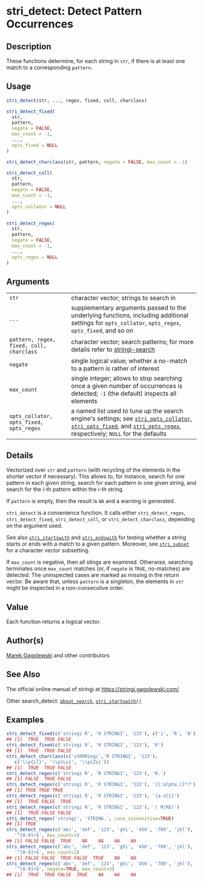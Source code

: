 # stri_detect: Detect Pattern Occurrences

## Description

These functions determine, for each string in `str`, if there is at least one match to a corresponding `pattern`.

## Usage

``` r
stri_detect(str, ..., regex, fixed, coll, charclass)

stri_detect_fixed(
  str,
  pattern,
  negate = FALSE,
  max_count = -1,
  ...,
  opts_fixed = NULL
)

stri_detect_charclass(str, pattern, negate = FALSE, max_count = -1)

stri_detect_coll(
  str,
  pattern,
  negate = FALSE,
  max_count = -1,
  ...,
  opts_collator = NULL
)

stri_detect_regex(
  str,
  pattern,
  negate = FALSE,
  max_count = -1,
  ...,
  opts_regex = NULL
)
```

## Arguments

|                                          |                                                                                                                                                                                                                                            |
|------------------------------------------|--------------------------------------------------------------------------------------------------------------------------------------------------------------------------------------------------------------------------------------------|
| `str`                                    | character vector; strings to search in                                                                                                                                                                                                     |
| `...`                                    | supplementary arguments passed to the underlying functions, including additional settings for `opts_collator`, `opts_regex`, `opts_fixed`, and so on                                                                                       |
| `pattern, regex, fixed, coll, charclass` | character vector; search patterns; for more details refer to [stringi-search](about_search.md)                                                                                                                                             |
| `negate`                                 | single logical value; whether a no-match to a pattern is rather of interest                                                                                                                                                                |
| `max_count`                              | single integer; allows to stop searching once a given number of occurrences is detected; `-1` (the default) inspects all elements                                                                                                          |
| `opts_collator, opts_fixed, opts_regex`  | a named list used to tune up the search engine\'s settings; see [`stri_opts_collator`](stri_opts_collator.md), [`stri_opts_fixed`](stri_opts_fixed.md), and [`stri_opts_regex`](stri_opts_regex.md), respectively; `NULL` for the defaults |

## Details

Vectorized over `str` and `pattern` (with recycling of the elements in the shorter vector if necessary). This allows to, for instance, search for one pattern in each given string, search for each pattern in one given string, and search for the i-th pattern within the i-th string.

If `pattern` is empty, then the result is `NA` and a warning is generated.

`stri_detect` is a convenience function. It calls either `stri_detect_regex`, `stri_detect_fixed`, `stri_detect_coll`, or `stri_detect_charclass`, depending on the argument used.

See also [`stri_startswith`](stri_startsendswith.md) and [`stri_endswith`](stri_startsendswith.md) for testing whether a string starts or ends with a match to a given pattern. Moreover, see [`stri_subset`](stri_subset.md) for a character vector subsetting.

If `max_count` is negative, then all stings are examined. Otherwise, searching terminates once `max_count` matches (or, if `negate` is `TRUE`, no-matches) are detected. The uninspected cases are marked as missing in the return vector. Be aware that, unless `pattern` is a singleton, the elements in `str` might be inspected in a non-consecutive order.

## Value

Each function returns a logical vector.

## Author(s)

[Marek Gagolewski](https://www.gagolewski.com/) and other contributors

## See Also

The official online manual of <span class="pkg">stringi</span> at <https://stringi.gagolewski.com/>

Other search_detect: [`about_search`](about_search.md), [`stri_startswith()`](stri_startsendswith.md)

## Examples




```r
stri_detect_fixed(c('stringi R', 'R STRINGI', '123'), c('i', 'R', '0'))
## [1]  TRUE  TRUE FALSE
stri_detect_fixed(c('stringi R', 'R STRINGI', '123'), 'R')
## [1]  TRUE  TRUE FALSE
stri_detect_charclass(c('stRRRingi','R STRINGI', '123'),
   c('\\p{Ll}', '\\p{Lu}', '\\p{Zs}'))
## [1]  TRUE  TRUE FALSE
stri_detect_regex(c('stringi R', 'R STRINGI', '123'), 'R.')
## [1] FALSE  TRUE FALSE
stri_detect_regex(c('stringi R', 'R STRINGI', '123'), '[[:alpha:]]*?')
## [1] TRUE TRUE TRUE
stri_detect_regex(c('stringi R', 'R STRINGI', '123'), '[a-zC1]')
## [1]  TRUE FALSE  TRUE
stri_detect_regex(c('stringi R', 'R STRINGI', '123'), '( R|RE)')
## [1]  TRUE FALSE FALSE
stri_detect_regex('stringi', 'STRING.', case_insensitive=TRUE)
## [1] TRUE
stri_detect_regex(c('abc', 'def', '123', 'ghi', '456', '789', 'jkl'),
   '^[0-9]+$', max_count=1)
## [1] FALSE FALSE  TRUE    NA    NA    NA    NA
stri_detect_regex(c('abc', 'def', '123', 'ghi', '456', '789', 'jkl'),
   '^[0-9]+$', max_count=2)
## [1] FALSE FALSE  TRUE FALSE  TRUE    NA    NA
stri_detect_regex(c('abc', 'def', '123', 'ghi', '456', '789', 'jkl'),
   '^[0-9]+$', negate=TRUE, max_count=3)
## [1]  TRUE  TRUE FALSE  TRUE    NA    NA    NA
```
